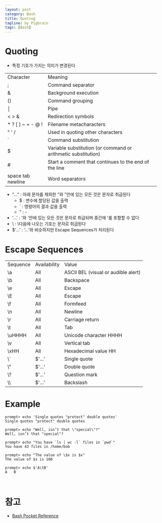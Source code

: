 ```yaml
---
layout: post
category: Bash
title: Quoting
tagline: by Pigbrain
tags: [Bash]
---
```


<!--more-->

# Quoting  
* 특정 기호가 가지는 의미가 변경된다   

<table>  
<tr><td>Character</td><td>Meaning</td></tr>
<tr><td>;</td><td>Command separator</td></tr>  
<tr><td>&</td><td>Background execution</td></tr>  
<tr><td>()</td><td>Command grouping</td></tr>  
<tr><td>│</td><td>Pipe</td></tr>  
<tr><td> < > & </td><td>Redirection symbols</td></tr>  
<tr><td> * ? [ ] ~ + - @ ! </td><td>Filename metacharacters</td></tr>  
<tr><td> " ' / </td><td>Used in quoting other characters</td></tr>  
<tr><td>`</td><td>Command substitution</td></tr>
<tr><td>$</td><td>Variable substitution (or command or arithmetic substitution)</td></tr>
<tr><td>#</td><td>Start a comment that continues to the end of the line</td></tr>
<tr><td>space tab newline</td><td>Word separators</td></tr>  
</table>  
   
* "…" : 아래 문자를 제외한 "와 "안에 있는 모든 것은 문자로 취급된다    
	* $ : 변수에 할당된 값을 출력     
	* ` : 명령어의 결과 값을 출력 
	* " : - 
* '...' : '와 '안에 있는 모든 것은 문자로 취급되며 중간에 '를 포함할 수 없다        
* \ : \다음에 나오는 기호는 문자로 취급된다  
* $'...' : '...'와 비슷하지만 Escape Sequences가 처리된다  

# Escape Sequences
  
<table>  
<tr><td>Sequence</td><td>Availability</td><td>Value</td></tr>
<tr><td>\a </td><td>All </td><td>ASCII BEL (visual or audible alert)</td></tr>
<tr><td>\b </td><td>All </td><td>Backspace </td></tr>
<tr><td>\e </td><td>All </td><td>Escape </td></tr>
<tr><td>\E </td><td>All </td><td>Escape </td></tr>
<tr><td>\f </td><td>All </td><td>Formfeed </td></tr>
<tr><td>\n </td><td>All </td><td>Newline </td></tr>
<tr><td>\r </td><td>All </td><td>Carriage return </td></tr>
<tr><td>\t </td><td>All </td><td>Tab</td></tr>
<tr><td>\uHHHH </td><td>All </td><td>Unicode character HHHH</td></tr>
<tr><td>\v </td><td>All </td><td>Vertical tab</td></tr>
<tr><td>\xHH</td><td>All </td><td>Hexadecimal value HH</td></tr>
<tr><td>\` </td><td>$'...' </td><td>Single quote </td></tr>
<tr><td>\" </td><td>$'...' </td><td>Double quote </td></tr>
<tr><td>\? </td><td>$'...' </td><td>Question mark </td></tr>
<tr><td>\\ </td><td>$'...' </td><td>Backslash </td></tr>
</table>
  
  
  
# Example  
	
	prompt> echo 'Single quotes "protect" double quotes'
	Single quotes "protect" double quotes
	
	prompt> echo "Well, isn’t that \"special\"?"
	Well, isn’t that "special"?
	
	prompt> echo "You have `ls | wc -l` files in `pwd`"
	You have 43 files in /home/bob	
	
	prompt> echo "The value of \$x is $x"
	The value of $x is 100	
	
	prompt> echo $'A\tB'
	A	B
	
<br>  
  
# 참고
* [Bash Pocket Reference](http://www.amazon.com/bash-Pocket-Reference-OReilly/dp/1449387888)  
